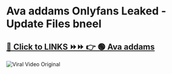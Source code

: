 
 # Ava addams Onlyfans Leaked - Update Files bneel

## <h2><a href="https://clipsfans.com/Ava_addams&ref=git">🔗 Click to LINKS ⏩⏩ 👉 🟢 Ava addams </a></h2>

<a href="https://clipsfans.com/Ava_addams&ref=git" rel="nofollow" data-target="animated-image.originalLink"><img src="https://i.ibb.co.com/xMMVF88/686577567.gif" alt="Viral Video Original" style="max-width: 100%; display: inline-block;" data-target="animated-image.originalImage"></a>

